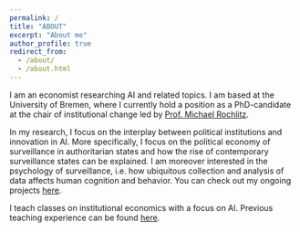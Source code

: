 ```yaml
---
permalink: /
title: "ABOUT"
excerpt: "About me"
author_profile: true
redirect_from: 
  - /about/
  - /about.html
---
```

I am an economist researching AI and related topics. I am based at the University of Bremen, where I currently hold a position as a PhD-candidate at the chair of institutional change led by <a href="https://sites.google.com/site/michaelrochlitz/">Prof. Michael Rochlitz</a>. 

In my research, I focus on the interplay between political institutions and innovation in AI. More specifically, I focus on the political economy of surveillance in authoritarian states and how the rise of contemporary surveillance states can be explained. I am moreover interested in the psychology of surveillance, i.e. how ubiquitous collection and analysis of data affects human cognition and behavior.
You can check out my ongoing projects <a href="https://dkarpa.github.io/projects/">here</a>.

I teach classes on institutional economics with a focus on AI. Previous teaching experience can be found <a href="https://dkarpa.github.io/teaching/">here</a>.